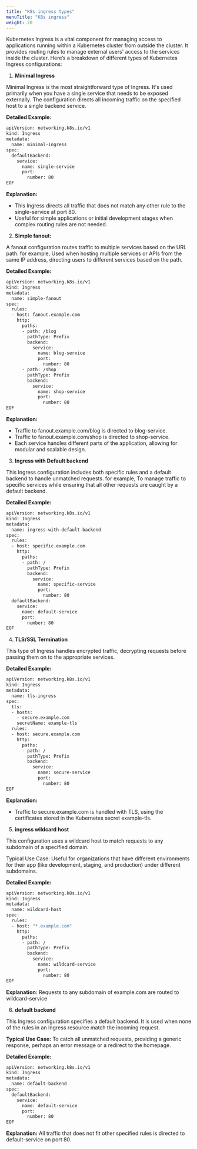 ```yaml
---
title: "K8s ingress types"
menuTitle: "K8s ingress"
weight: 20
---
```


Kubernetes Ingress is a vital component for managing access to applications running within a Kubernetes cluster from outside the cluster. It provides routing rules to manage external users' access to the services inside the cluster. Here’s a breakdown of different types of Kubernetes Ingress configurations:

1. **Minimal Ingress**

Minimal Ingress is the most straightforward type of Ingress. It's used primarily when you have a single service that needs to be exposed externally. The configuration directs all incoming traffic on the specified host to a single backend service.

**Detailed Example:**

```bash
apiVersion: networking.k8s.io/v1
kind: Ingress
metadata:
  name: minimal-ingress
spec:
  defaultBackend:
    service:
      name: single-service
      port:
        number: 80
EOF
```
**Explanation:**

- This Ingress directs all traffic that does not match any other rule to the single-service at port 80.
- Useful for simple applications or initial development stages when complex routing rules are not needed.

2. **Simple fanout:**

A fanout configuration routes traffic to multiple services based on the URL path. for example, Used when hosting multiple services or APIs from the same IP address, directing users to different services based on the path.

**Detailed Example:**

```bash
apiVersion: networking.k8s.io/v1
kind: Ingress
metadata:
  name: simple-fanout
spec:
  rules:
  - host: fanout.example.com
    http:
      paths:
      - path: /blog
        pathType: Prefix
        backend:
          service:
            name: blog-service
            port:
              number: 80
      - path: /shop
        pathType: Prefix
        backend:
          service:
            name: shop-service
            port:
              number: 80
EOF
```
**Explanation:**

- Traffic to fanout.example.com/blog is directed to blog-service.
- Traffic to fanout.example.com/shop is directed to shop-service.
- Each service handles different parts of the application, allowing for modular and scalable design.


3. **Ingress with Default backend**

This Ingress configuration includes both specific rules and a default backend to handle unmatched requests. for example,
To manage traffic to specific services while ensuring that all other requests are caught by a default backend.

**Detailed Example:**

```bash
apiVersion: networking.k8s.io/v1
kind: Ingress
metadata:
  name: ingress-with-default-backend
spec:
  rules:
  - host: specific.example.com
    http:
      paths:
      - path: /
        pathType: Prefix
        backend:
          service:
            name: specific-service
            port:
              number: 80
  defaultBackend:
    service:
      name: default-service
      port:
        number: 80
EOF
```

4. **TLS/SSL Termination**

This type of Ingress handles encrypted traffic, decrypting requests before passing them on to the appropriate services.

**Detailed Example:**

```bash
apiVersion: networking.k8s.io/v1
kind: Ingress
metadata:
  name: tls-ingress
spec:
  tls:
  - hosts:
    - secure.example.com
    secretName: example-tls
  rules:
  - host: secure.example.com
    http:
      paths:
      - path: /
        pathType: Prefix
        backend:
          service:
            name: secure-service
            port:
              number: 80
EOF
```

**Explanation:**

- Traffic to secure.example.com is handled with TLS, using the certificates stored in the Kubernetes secret example-tls.

5. **ingress wildcard host**

This configuration uses a wildcard host to match requests to any subdomain of a specified domain.

Typical Use Case:
Useful for organizations that have different environments for their app (like development, staging, and production) under different subdomains.

**Detailed Example:**

```bash
apiVersion: networking.k8s.io/v1
kind: Ingress
metadata:
  name: wildcard-host
spec:
  rules:
  - host: "*.example.com"
    http:
      paths:
      - path: /
        pathType: Prefix
        backend:
          service:
            name: wildcard-service
            port:
              number: 80
EOF
```
**Explanation:**
Requests to any subdomain of example.com are routed to wildcard-service


6. **default backend**

This Ingress configuration specifies a default backend. It is used when none of the rules in an Ingress resource match the incoming request.

**Typical Use Case:**
To catch all unmatched requests, providing a generic response, perhaps an error message or a redirect to the homepage.

**Detailed Example:**

```bash
apiVersion: networking.k8s.io/v1
kind: Ingress
metadata:
  name: default-backend
spec:
  defaultBackend:
    service:
      name: default-service
      port:
        number: 80
EOF
```

**Explanation:**
All traffic that does not fit other specified rules is directed to default-service on port 80.
